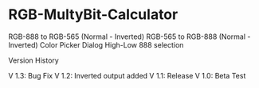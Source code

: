 # RGB-MultyBit-Calculator

RGB-888 to RGB-565 (Normal - Inverted)
RGB-565 to RGB-888 (Normal - Inverted)
Color Picker Dialog
High-Low 888 selection


Version History

V 1.3: Bug Fix
V 1.2: Inverted output added
V 1.1: Release
V 1.0: Beta Test
